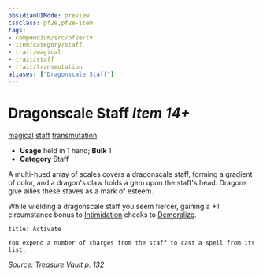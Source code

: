 ```yaml
---
obsidianUIMode: preview
cssclass: pf2e,pf2e-item
tags:
- compendium/src/pf2e/tv
- item/category/staff
- trait/magical
- trait/staff
- trait/transmutation
aliases: ["Dragonscale Staff"]
---
```

# Dragonscale Staff *Item 14+*  
[magical](rules/traits/magical.md)  [staff](rules/traits/staff.md)  [transmutation](rules/traits/transmutation.md)  

- **Usage** held in 1 hand; **Bulk** 1
- **Category** Staff

A multi-hued array of scales covers a dragonscale staff, forming a gradient of color, and a dragon's claw holds a gem upon the staff's head. Dragons give allies these staves as a mark of esteem.

While wielding a dragonscale staff you seem fiercer, gaining a +1 circumstance bonus to [Intimidation](compendium/skills.md#Intimidation) checks to [Demoralize](rules/actions/demoralize.md).

```ad-embed-ability
title: Activate

You expend a number of charges from the staff to cast a spell from its list.
```

*Source: Treasure Vault p. 132*